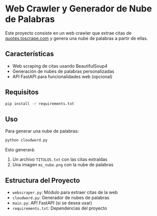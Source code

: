 # Web Crawler y Generador de Nube de Palabras

Este proyecto consiste en un web crawler que extrae citas de [quotes.toscrape.com](https://quotes.toscrape.com/) y genera una nube de palabras a partir de ellas.

## Características

- Web scraping de citas usando BeautifulSoup4
- Generación de nubes de palabras personalizadas
- API FastAPI para funcionalidades web (opcional)

## Requisitos

```bash
pip install -r requirements.txt
```

## Uso

Para generar una nube de palabras:

```bash
python cloudword.py
```

Esto generará:
1. Un archivo `TITULOS.txt` con las citas extraídas
2. Una imagen `mi_nube.png` con la nube de palabras

## Estructura del Proyecto

- `webscraper.py`: Módulo para extraer citas de la web
- `cloudword.py`: Generador de nubes de palabras
- `main.py`: API FastAPI (si se desea usar)
- `requirements.txt`: Dependencias del proyecto